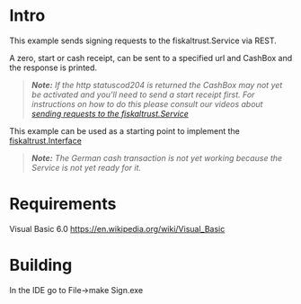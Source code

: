 # Intro

This example sends signing requests to the fiskaltrust.Service via REST.

A zero, start or cash receipt, can be sent to a specified url and CashBox and the response is printed.

> _**Note:** If the http statuscod204 is returned the CashBox may not yet be activated and you'll need to send a start receipt first. For instructions on how to do this please consult our videos about [sending requests to the fiskaltrust.Service](https://www.youtube.com/playlist?list=PL9QFfhi6nFj94kZBTxxL3kyar2Q7yTejU)_

This example can be used as a starting point to implement the [fiskaltrust.Interface](https://github.com/fiskaltrust/interface-doc)

> _**Note:** The German cash transaction is not yet working because the Service is not yet ready for it._

# Requirements

Visual Basic 6.0 https://en.wikipedia.org/wiki/Visual_Basic

# Building

In the IDE go to File->make Sign.exe
